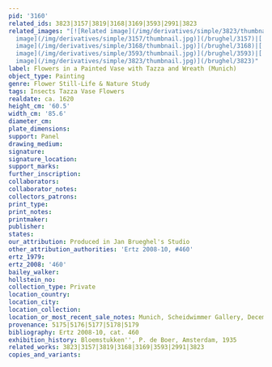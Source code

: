 ```yaml
---
pid: '3160'
related_ids: 3823|3157|3819|3168|3169|3593|2991|3823
related_images: "[![Related image](/img/derivatives/simple/3823/thumbnail.jpg)](/brughel/3823)|[![Related
  image](/img/derivatives/simple/3157/thumbnail.jpg)](/brughel/3157)|[![Related image](/img/derivatives/simple/3819/thumbnail.jpg)](/brughel/3819)|[![Related
  image](/img/derivatives/simple/3168/thumbnail.jpg)](/brughel/3168)|[![Related image](/img/derivatives/simple/3169/thumbnail.jpg)](/brughel/3169)|[![Related
  image](/img/derivatives/simple/3593/thumbnail.jpg)](/brughel/3593)|[![Related image](/img/derivatives/simple/2991/thumbnail.jpg)](/brughel/2991)|[![Related
  image](/img/derivatives/simple/3823/thumbnail.jpg)](/brughel/3823)"
label: Flowers in a Painted Vase with Tazza and Wreath (Munich)
object_type: Painting
genre: Flower Still-Life & Nature Study
tags: Insects Tazza Vase Flowers
realdate: ca. 1620
height_cm: '60.5'
width_cm: '85.6'
diameter_cm: 
plate_dimensions: 
support: Panel
drawing_medium: 
signature: 
signature_location: 
support_marks: 
further_inscription: 
collaborators: 
collaborator_notes: 
collectors_patrons: 
print_type: 
print_notes: 
printmaker: 
publisher: 
states: 
our_attribution: Produced in Jan Brueghel's Studio
other_attribution_authorities: 'Ertz 2008-10, #460'
ertz_1979: 
ertz_2008: '460'
bailey_walker: 
hollstein_no: 
collection_type: Private
location_country: 
location_city: 
location_collection: 
location_or_most_recent_sale_notes: Munich, Scheidwimmer Gallery, December 2002
provenance: 5175|5176|5177|5178|5179
bibliography: Ertz 2008-10, cat. 460
exhibition_history: Bloemstukken'', P. de Boer, Amsterdam, 1935
related_works: 3823|3157|3819|3168|3169|3593|2991|3823
copies_and_variants: 
curatorial_files: '541'
external_resources: 
biblio: 
order: '249'
layout: brueghel_item
collection: brueghel
thumbnail: img/derivatives/simple/3160/thumbnail.jpg
full: img/derivatives/simple/3160/full.jpg
---
```

